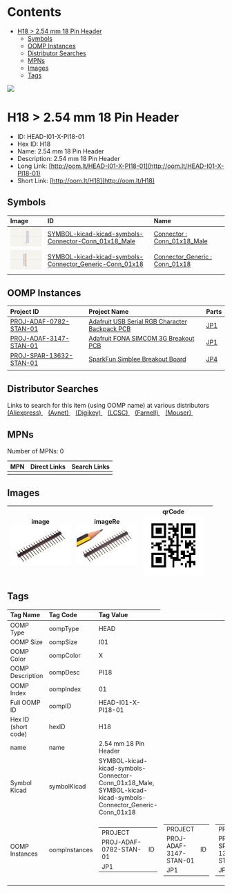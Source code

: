 



Contents
========

* [H18 > 2.54 mm 18 Pin Header](#h18--254-mm-18-pin-header)
	* [Symbols](#symbols)
	* [OOMP Instances](#oomp-instances)
	* [Distributor Searches](#distributor-searches)
	* [MPNs](#mpns)
	* [Images](#images)
	* [Tags](#tags)
  
![][im]
# H18 > 2.54 mm 18 Pin Header

- ID: HEAD-I01-X-PI18-01
- Hex ID: H18
- Name: 2.54 mm 18 Pin Header
- Description: 2.54 mm 18 Pin Header
- Long Link: [http://oom.lt/HEAD-I01-X-PI18-01](http://oom.lt/HEAD-I01-X-PI18-01)
- Short Link: [http://oom.lt/H18](http://oom.lt/H18)

## Symbols
  

|Image|ID|Name|
| :--- | :--- | :--- |
|[![](https://raw.githubusercontent.com/oomlout/oomlout_OOMP_eda_V2/main/SYMBOL/kicad/kicad-symbols/Connector/Conn_01x18_Male/image_140.png)](https://github.com/oomlout/oomlout_OOMP_eda_V2/tree/main/SYMBOL/kicad/kicad-symbols/Connector/Conn_01x18_Male/)|[SYMBOL-kicad-kicad-symbols-Connector-Conn_01x18_Male](https://github.com/oomlout/oomlout_OOMP_eda_V2/tree/main/SYMBOL/kicad/kicad-symbols/Connector/Conn_01x18_Male/)|[Connector : Conn_01x18_Male](https://github.com/oomlout/oomlout_OOMP_eda_V2/tree/main/SYMBOL/kicad/kicad-symbols/Connector/Conn_01x18_Male/)|
|[![](https://raw.githubusercontent.com/oomlout/oomlout_OOMP_eda_V2/main/SYMBOL/kicad/kicad-symbols/Connector_Generic/Conn_01x18/image_140.png)](https://github.com/oomlout/oomlout_OOMP_eda_V2/tree/main/SYMBOL/kicad/kicad-symbols/Connector_Generic/Conn_01x18/)|[SYMBOL-kicad-kicad-symbols-Connector_Generic-Conn_01x18](https://github.com/oomlout/oomlout_OOMP_eda_V2/tree/main/SYMBOL/kicad/kicad-symbols/Connector_Generic/Conn_01x18/)|[Connector_Generic : Conn_01x18](https://github.com/oomlout/oomlout_OOMP_eda_V2/tree/main/SYMBOL/kicad/kicad-symbols/Connector_Generic/Conn_01x18/)|
||||

## OOMP Instances
  

|Project ID|Project Name|Parts|
| :--- | :--- | :--- |
|[PROJ-ADAF-0782-STAN-01](https://github.com/oomlout/oomlout_OOMP_projects_V2/tree/main/PROJ/ADAF/0782/STAN/01/)|[Adafruit USB Serial RGB Character Backpack PCB](https://github.com/oomlout/oomlout_OOMP_projects_V2/tree/main/PROJ/ADAF/0782/STAN/01/)|[JP1](https://github.com/oomlout/oomlout_OOMP_projects_V2/tree/main/PROJ/ADAF/0782/STAN/01/)|
|[PROJ-ADAF-3147-STAN-01](https://github.com/oomlout/oomlout_OOMP_projects_V2/tree/main/PROJ/ADAF/3147/STAN/01/)|[Adafruit FONA SIMCOM 3G Breakout PCB](https://github.com/oomlout/oomlout_OOMP_projects_V2/tree/main/PROJ/ADAF/3147/STAN/01/)|[JP1](https://github.com/oomlout/oomlout_OOMP_projects_V2/tree/main/PROJ/ADAF/3147/STAN/01/)|
|[PROJ-SPAR-13632-STAN-01](https://github.com/oomlout/oomlout_OOMP_projects_V2/tree/main/PROJ/SPAR/13632/STAN/01/)|[SparkFun Simblee Breakout Board](https://github.com/oomlout/oomlout_OOMP_projects_V2/tree/main/PROJ/SPAR/13632/STAN/01/)|[JP4](https://github.com/oomlout/oomlout_OOMP_projects_V2/tree/main/PROJ/SPAR/13632/STAN/01/)|
||||

## Distributor Searches
  
Links to search for this item (using OOMP name) at various distributors  
[(Aliexpress) ](https://www.aliexpress.com/wholesale?SearchText=11172.54+mm+18+Pin+Header)&nbsp;&nbsp;&nbsp;[(Avnet) ](https://www.avnet.com/shop/us/search/2.54+mm+18+Pin+Header)&nbsp;&nbsp;&nbsp;[(Digikey) ](https://www.digikey.co.uk/en/products/result?s=2.54+mm+18+Pin+Header)&nbsp;&nbsp;&nbsp;[(LCSC) ](https://www.lcsc.com/search?q=2.54+mm+18+Pin+Header)&nbsp;&nbsp;&nbsp;[(Farnell) ](https://uk.farnell.com/search?st=2.54+mm+18+Pin+Header)&nbsp;&nbsp;&nbsp;[(Mouser) ](https://www.mouser.com/c/?q=2.54+mm+18+Pin+Header)&nbsp;&nbsp;&nbsp;
## MPNs
  
Number of MPNs: 0  

|MPN|Direct Links|Search Links|
| :--- | :--- | :--- |
||||

## Images
  

|image<br>[![](https://raw.githubusercontent.com/oomlout/oomlout_OOMP_parts_V2/main/HEAD/I01/X/PI18/01/image_140.jpg)](https://github.com/oomlout/oomlout_OOMP_parts_V2/tree/main/HEAD/I01/X/PI18/01/image.jpg)|imageRe<br>[![](https://raw.githubusercontent.com/oomlout/oomlout_OOMP_parts_V2/main/HEAD/I01/X/PI18/01/image_RE_140.jpg)](https://github.com/oomlout/oomlout_OOMP_parts_V2/tree/main/HEAD/I01/X/PI18/01/image_RE.jpg)|qrCode<br>[![](https://raw.githubusercontent.com/oomlout/oomlout_OOMP_parts_V2/main/HEAD/I01/X/PI18/01/qrCode_140.png)](https://github.com/oomlout/oomlout_OOMP_parts_V2/tree/main/HEAD/I01/X/PI18/01/qrCode.png)||
| :---: | :---: | :---: | :---: |

## Tags
  

|Tag Name|Tag Code|Tag Value|
| :--- | :--- | :--- |
|OOMP Type|oompType|HEAD|
|OOMP Size|oompSize|I01|
|OOMP Color|oompColor|X|
|OOMP Description|oompDesc|PI18|
|OOMP Index|oompIndex|01|
|Full OOMP ID|oompID|HEAD-I01-X-PI18-01|
|Hex ID (short code)|hexID|H18|
|name|name|2.54 mm 18 Pin Header|
|Symbol Kicad|symbolKicad|SYMBOL-kicad-kicad-symbols-Connector-Conn_01x18_Male, SYMBOL-kicad-kicad-symbols-Connector_Generic-Conn_01x18|
|OOMP Instances|oompInstances|<table><tr><td>PROJECT</td></tr><tr><td> PROJ-ADAF-0782-STAN-01</td><td> ID</td></tr><tr><td> JP1</td></tr></table></td><td> <table><tr><td>PROJECT</td></tr><tr><td> PROJ-ADAF-3147-STAN-01</td><td> ID</td></tr><tr><td> JP1</td></tr></table></td><td> <table><tr><td>PROJECT</td></tr><tr><td> PROJ-SPAR-13632-STAN-01</td><td> ID</td></tr><tr><td> JP4</td></tr></table>|
||||



[im]: image_450.jpg
